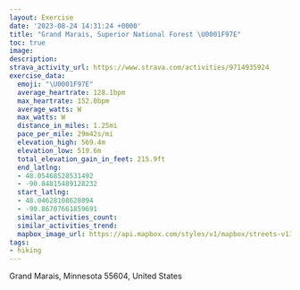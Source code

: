 ```yaml
---
layout: Exercise
date: '2023-08-24 14:31:24 +0000'
title: "Grand Marais, Superior National Forest \U0001F97E"
toc: true
image:
description:
strava_activity_url: https://www.strava.com/activities/9714935924
exercise_data:
  emoji: "\U0001F97E"
  average_heartrate: 128.1bpm
  max_heartrate: 152.0bpm
  average_watts: W
  max_watts: W
  distance_in_miles: 1.25mi
  pace_per_mile: 29m42s/mi
  elevation_high: 569.4m
  elevation_low: 519.6m
  total_elevation_gain_in_feet: 215.9ft
  end_latlng:
  - 48.05468528531492
  - -90.84815489128232
  start_latlng:
  - 48.04628108628094
  - -90.86707661859691
  similar_activities_count:
  similar_activities_trend:
  mapbox_image_url: https://api.mapbox.com/styles/v1/mapbox/streets-v11/static/path-5+787af2-1.0(%7BigdHfdriP_%40OEGIm%40%3F%7BAQaAy%40uCU%7DAeAkBg%40sBY_%40Yo%40GYUi%40EAIDM%40MXIBKAMMIOCY%40c%40Ci%40_%40i%40EIOs%40CWK_%40OcAGSG_A%40c%40GaA%3F%7B%40M%5BIgAIUA%5BKc%40KYk%40gA%5Dk%40UQo%40cAGGOE%5Da%40%5D%3FKWW%5BGOAI%40K%5Ci%40%3Fk%40Y_ACe%40%40c%40U%7DBFE%40B%3FE%40%40EBAF%3FK%5Bg%40Ke%40KSG%5DKQGs%40%5DeASuAM%5DGc%40GMO_%40MMKSKOc%40gAIGWa%40%5Dy%40CYSc%40Su%40YcCMu%40),pin-s-s+e5b22e(-90.86548,48.04782),pin-s-f+89ae00(-90.84890000000006,48.054259999999964)/auto/800x800?access_token=pk.eyJ1Ijoiam9zaGJlY2ttYW4iLCJhIjoiY205eWR2aDd1MWZ6djJrbXc4a3M0bWZleiJ9.XiG9OWkNcZk2QzjJbxLB4A
tags:
- hiking
---
```




Grand Marais, Minnesota 55604, United States
